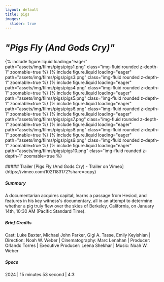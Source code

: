 ```yaml
---
layout: default
title: pigs
images:
  slider: true
---
```


<div class="header-bar-small">
<h1><i>"Pigs Fly (And Gods Cry)"</i></h1>
</div>

<div class="bottom-border">
<swiper-container keyboard="true" navigation="true" rewind="true">
  <swiper-slide>{% include figure.liquid loading="eager" path="assets/img/films/pigs/pigs1.png" class="img-fluid rounded z-depth-1" zoomable=true %}</swiper-slide>
  <swiper-slide>{% include figure.liquid loading="eager" path="assets/img/films/pigs/pigs3.png" class="img-fluid rounded z-depth-1" zoomable=true %}</swiper-slide>
  <swiper-slide>{% include figure.liquid loading="eager" path="assets/img/films/pigs/pigs4.png" class="img-fluid rounded z-depth-1" zoomable=true %}</swiper-slide>
  <swiper-slide>{% include figure.liquid loading="eager" path="assets/img/films/pigs/pigs5.png" class="img-fluid rounded z-depth-1" zoomable=true %}</swiper-slide>
  <swiper-slide>{% include figure.liquid loading="eager" path="assets/img/films/pigs/pigs6.png" class="img-fluid rounded z-depth-1" zoomable=true %}</swiper-slide>
  <swiper-slide>{% include figure.liquid loading="eager" path="assets/img/films/pigs/pigs7.png" class="img-fluid rounded z-depth-1" zoomable=true %}</swiper-slide>
  <swiper-slide>{% include figure.liquid loading="eager" path="assets/img/films/pigs/pigs8.png" class="img-fluid rounded z-depth-1" zoomable=true %}</swiper-slide>
  <swiper-slide>{% include figure.liquid loading="eager" path="assets/img/films/pigs/pigs9.png" class="img-fluid rounded z-depth-1" zoomable=true %}</swiper-slide>
  <swiper-slide>{% include figure.liquid loading="eager" path="assets/img/films/pigs/pigs10.png" class="img-fluid rounded z-depth-1" zoomable=true %}</swiper-slide>
</swiper-container>
</div>

<br>
##### Trailer
[Pigs Fly (And Gods Cry) - Trailer on Vimeo](https://vimeo.com/1021183172?share=copy)

##### Summary
A documentarian acquires capital, learns a passage from Hesiod, and features in his key witness's documentary, all in an attempt to determine whether a pig truly flew over the skies of Berkeley, California, on January 14th, 10:30 AM (Pacific Standard Time).

##### Brief Credits 
Cast: Luke Baxter, Michael John Parker, Gigi A. Tasse, Emily Keyishian | Direction: Noah W. Weber | Cinematography: Marc Lenahan | Producer: Orlando Torres | Executive Producer: Leena Shekhar | Music: Noah W. Weber

##### Specs
2024 | 15 minutes 53 second | 4:3 

